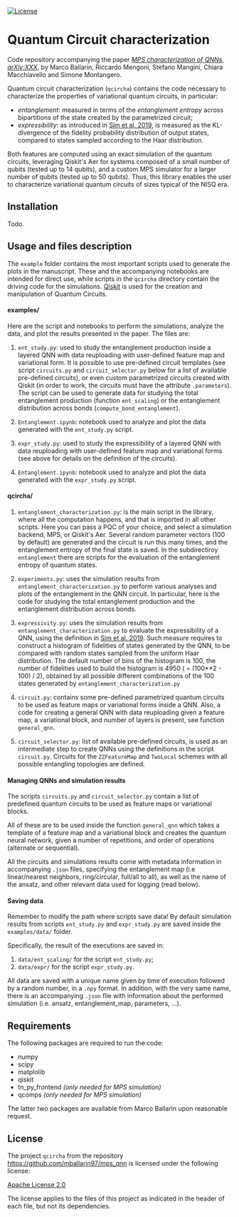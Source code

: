 [![License](https://img.shields.io/badge/License-Apache_2.0-blue.svg)](https://opensource.org/licenses/Apache-2.0)
# Quantum Circuit characterization

Code repository accompanying the paper *[MPS characterization of QNNs, arXiv:XXX](add_link)*, by Marco Ballarin, Riccardo Mengoni, Stefano Mangini, Chiara Macchiavello and Simone Montangero.

Quantum circuit characterization (`qcircha`) contains the code necessary to characterize the properties of variational quantum circuits, in particular:

- *entanglement*: measured in terms of the _entanglement entropy_ across bipartitions of the state created by the parametrized circuit; 
- *expressibility*: as introduced in [Sim et al. 2019](https://arxiv.org/abs/1905.10876), is measured as the KL-divergence of the fidelity probability distribution of output states, compared to states sampled according to the Haar distribution.

Both features are computed using an exact simulation of the quantum circuits, leveraging Qiskit's Aer for systems composed of a small number of qubits (tested up to 14 qubits), and a custom MPS simulator for a larger number of qubits (tested up to 50 qubits). Thus, this library enables the user to characterize variational quantum circuits of sizes typical of the NISQ era.

## Installation

Todo.

## Usage and files description

The `example` folder contains the most important scripts used to generate the plots in the manuscript. These and the accompanying notebooks are intended for direct use, while scripts in the `qcircha` directory contain the driving code for the simulations. [Qiskit](https://github.com/Qiskit) is used for the creation and manipulation of Quantum Circuits. 

#### examples/
Here are the script and notebooks to perform the simulations, analyze the data, and plot the results presented in the paper. The files are: 
1. `ent_study.py`: used to study the entanglement production inside a layered QNN with data reuploading with user-defined feature map and variational form. It is possible to use pre-defined circuit templates (see script `circuits.py` and `circuit_selector.py` below for a list of available pre-defined circuits), or even custom parametrized circuits created with Qiskit (in order to work, the circuits must have the attribute `.parameters`). The script can be used to generate data for studying the total entanglement production (function `ent_scaling`) or the entanglement distribution across bonds (`compute_bond_entanglement`). 

2. `Entanglement.ipynb`: notebook used to analyze and plot the data generated with the `ent_study.py` script. 

3. `expr_study.py`: used to study the expressibility of a layered QNN with data reuploading with user-defined feature map and variational forms (see above for details on the definition of the circuits).

4. `Entanglement.ipynb`: notebook used to analyze and plot the data generated with the `expr_study.py` script. 


#### qcircha/
1. `entanglement_characterization.py`: is the main script in the library, where all the computation happens, and that is imported in all other scripts. Here you can pass a PQC of your choice, and select a simulation backend, MPS, or Qiskit's Aer. Several random parameter vectors (100 by default) are generated and the circuit is run this many times, and the entanglement entropy of the final state is saved. In the subdirectiroy `entanglement` there are scripts for the evaluation of the entanglement entropy of quantum states. 

2. `experiments.py`: uses the simulation results from `entanglement_characterization.py` to perform various analyses and plots of the entanglement in the QNN circuit. In particular, here is the code for studying the total entanglement production and the entanglement distribution across bonds. 

3. `expressivity.py`: uses the simulation results from `entanglement_characterization.py` to evaluate the expressibility of a QNN, using the definition in [Sim et al. 2019](https://arxiv.org/abs/1905.10876). Such measure requires to construct a histogram of fidelities of states generated by the QNN, to be compared with random states sampled from the uniform Haar distribution. The default number of bins of the histogram is 100, the number of fidelities used to build the histogram is 4950 ( = (100**2 - 100) / 2), obtained by all possible different combinations of the 100 states generated by `entanglement_characterization.py`

4. `circuit.py`: contains some pre-defined parametrized quantum circuits to be used as feature maps or variational forms inside a QNN. Also, a code for creating a general QNN with data reuploading given a feature map, a variational block, and number of layers is present, see function `general_qnn`.

5. `circuit_selector.py`: list of available pre-defined circuits, is used as an intermediate step to create QNNs using the definitions in the script `circuit.py`. Circuits for the `ZZFeatureMap` and `TwoLocal` schemes with all possible entangling topologies are defined.

#### Managing QNNs and simulation results
The scripts `circuits.py` and `circuit_selector.py` contain a list of predefined quantum circuits to be used as feature maps or variational blocks. 

All of these are to be used inside the function `general_qnn` which takes a template of a feature map and a variational block and creates the quantum neural network, given a number of repetitions, and order of operations (alternate or sequential).  

All the circuits and simulations results come with metadata information in accompanying `.json` files, specifying the entanglement map (i.e linear/nearest neighbors, ring/circular, full/all to all), as well as the name of the ansatz, and other relevant data used for logging (read below).  

#### Saving data

Remember to modify the path where scripts save data! By default simulation results from scripts `ent_study.py` and `expr_study.py` are saved inside the `examples/data/` folder.

Specifically, the result of the executions are saved in:
1. `data/ent_scaling/` for the script `ent_study.py`;
2. `data/expr/` for the script `expr_study.py`.

All data are saved with a unique name given by time of execution followed by a random number, in a `.npy` format. In addition, with the very same name, there is an accompanying `.json` file with information about the performed simulation (i.e. ansatz, entanglement_map,  parameters, ...).


## Requirements

The following packages are required to run the code:

- numpy
- scipy
- matplolib
- qiskit
- tn_py_frontend _(only needed for MPS simulation)_
- qcomps _(only needed for MPS simulation)_

The latter two packages are available from Marco Ballarin upon reasonable request.

## License

The project `qcircha` from the repository https://github.com/mballarin97/mps_qnn
is licensed under the following license:

[Apache License 2.0](LICENSE)

The license applies to the files of this project as indicated
in the header of each file, but not its dependencies.